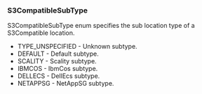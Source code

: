 ### S3CompatibleSubType
S3CompatibleSubType enum specifies the sub location type
 of a S3Compatible location.

- TYPE_UNSPECIFIED - Unknown subtype.
- DEFAULT - Default subtype.
- SCALITY - Scality subtype.
- IBMCOS - IbmCos subtype.
- DELLECS - DellEcs subtype.
- NETAPPSG - NetAppSG subtype.
